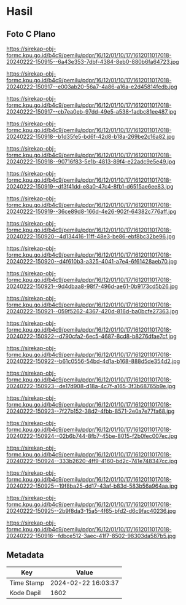 # Hasil

## Foto C Plano

https://sirekap-obj-formc.kpu.go.id/b4c9/pemilu/pdpr/16/12/01/10/17/1612011017018-20240222-150915--6a43e353-7dbf-4384-8eb0-880b6fa64723.jpg

https://sirekap-obj-formc.kpu.go.id/b4c9/pemilu/pdpr/16/12/01/10/17/1612011017018-20240222-150917--e003ab20-56a7-4a86-a16a-e2d45814fedb.jpg

https://sirekap-obj-formc.kpu.go.id/b4c9/pemilu/pdpr/16/12/01/10/17/1612011017018-20240222-150917--cb7ea0eb-97dd-49e5-a538-1adbc81ee487.jpg

https://sirekap-obj-formc.kpu.go.id/b4c9/pemilu/pdpr/16/12/01/10/17/1612011017018-20240222-150918--b1d35fe5-bd6f-42d8-b18a-269be2c16a82.jpg

https://sirekap-obj-formc.kpu.go.id/b4c9/pemilu/pdpr/16/12/01/10/17/1612011017018-20240222-150918--90716f83-5e1b-4813-89f4-e22adc9e5e49.jpg

https://sirekap-obj-formc.kpu.go.id/b4c9/pemilu/pdpr/16/12/01/10/17/1612011017018-20240222-150919--df3f41dd-e8a0-47c4-8fb1-d6515ae6ee83.jpg

https://sirekap-obj-formc.kpu.go.id/b4c9/pemilu/pdpr/16/12/01/10/17/1612011017018-20240222-150919--36ce89d8-166d-4e26-902f-64382c776aff.jpg

https://sirekap-obj-formc.kpu.go.id/b4c9/pemilu/pdpr/16/12/01/10/17/1612011017018-20240222-150920--4d134416-11ff-48e3-be86-ebf8bc32be96.jpg

https://sirekap-obj-formc.kpu.go.id/b4c9/pemilu/pdpr/16/12/01/10/17/1612011017018-20240222-150920--d4f610b3-a325-4041-a7e4-6f61428aeb70.jpg

https://sirekap-obj-formc.kpu.go.id/b4c9/pemilu/pdpr/16/12/01/10/17/1612011017018-20240222-150921--9d4dbaa8-98f7-496d-ae61-0b9173cd5b26.jpg

https://sirekap-obj-formc.kpu.go.id/b4c9/pemilu/pdpr/16/12/01/10/17/1612011017018-20240222-150921--059f5262-4367-420d-816d-ba0bcfe27363.jpg

https://sirekap-obj-formc.kpu.go.id/b4c9/pemilu/pdpr/16/12/01/10/17/1612011017018-20240222-150922--d790cfa2-6ec5-4687-8cd8-b8276dfae7cf.jpg

https://sirekap-obj-formc.kpu.go.id/b4c9/pemilu/pdpr/16/12/01/10/17/1612011017018-20240222-150922--b61c0556-54bd-4d1a-b168-888d5de354d2.jpg

https://sirekap-obj-formc.kpu.go.id/b4c9/pemilu/pdpr/16/12/01/10/17/1612011017018-20240222-150923--de17d908-d18a-4c7f-a165-3f3b68765b9e.jpg

https://sirekap-obj-formc.kpu.go.id/b4c9/pemilu/pdpr/16/12/01/10/17/1612011017018-20240222-150923--7f27b152-38d2-4fbb-8571-2e0a7e77fa68.jpg

https://sirekap-obj-formc.kpu.go.id/b4c9/pemilu/pdpr/16/12/01/10/17/1612011017018-20240222-150924--02b6b744-8fb7-45be-8015-f2b0fec007ec.jpg

https://sirekap-obj-formc.kpu.go.id/b4c9/pemilu/pdpr/16/12/01/10/17/1612011017018-20240222-150924--333b2620-4ff9-4160-bd2c-741e748347cc.jpg

https://sirekap-obj-formc.kpu.go.id/b4c9/pemilu/pdpr/16/12/01/10/17/1612011017018-20240222-150925--19f8ba25-dd17-43af-b83d-583b56a964aa.jpg

https://sirekap-obj-formc.kpu.go.id/b4c9/pemilu/pdpr/16/12/01/10/17/1612011017018-20240222-150925--2b9f8da3-15a5-4f65-bfd2-d6c9fac40236.jpg

https://sirekap-obj-formc.kpu.go.id/b4c9/pemilu/pdpr/16/12/01/10/17/1612011017018-20240222-150916--fdbce512-3aec-41f7-8502-98303da587b5.jpg


## Metadata

| Key        | Value               |
| ---------- | ------------------- |
| Time Stamp | 2024-02-22 16:03:37 |
| Kode Dapil | 1602                |



